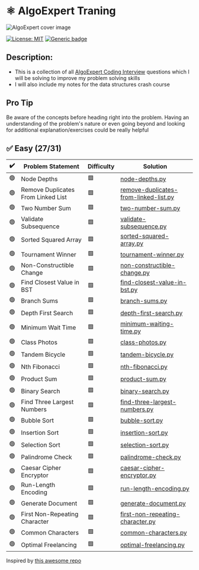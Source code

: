 
# ⚛ AlgoExpert Traning

![AlgoExpert cover image](https://cdn.prod.website-files.com/66bc0319fce51f7e5568a809/66cccf9f0831b90db80f9e82_63d939d762e51477220cd31b_AlgoExpert.webp)

 [![License: MIT](https://img.shields.io/badge/License-MIT-yellow.svg)](https://opensource.org/licenses/MIT "MIT License")
 [![Generic badge](https://img.shields.io/badge/lang-python-yellow.svg)](https://www.python.org/)

## Description:
- This is a collection of all [AlgoExpert Coding Interview](https://www.algoexpert.io/questions) questions which I will be solving to improve my problem solving skills </br>
- I will also include my notes for the data structures crash course

## Pro Tip
Be aware of the concepts before heading right into the problem. Having an understanding of the problem's nature or even going beyond and looking for additional explanation/exercises could be really helpful

## ✅ Easy (27/31)

| ✔️ | Problem Statement | Difficulty | Solution |
|----|-------------------|------------|----------|
| 🟢 | Node Depths | 🟩 | [node-depths.py](questions/easy/1.node-depths.py) |
| 🟢 | Remove Duplicates From Linked List | 🟩 | [remove-duplicates-from-linked-list.py](questions/easy/2.remove-duplicates-from-linked-list.py) |
| 🟢 | Two Number Sum | 🟩 | [two-number-sum.py](questions/easy/3.two-number-sum.py) |
| 🟢 | Validate Subsequence | 🟩 | [validate-subsequence.py](questions/easy/4.validate-subsequence.py) |
| 🟢 | Sorted Squared Array | 🟩 | [sorted-squared-array.py](questions/easy/5.sorted-squared-array.py) |
| 🟢 | Tournament Winner | 🟩 | [tournament-winner.py](questions/easy/6.tournament-winner.py) |
| 🟢 | Non-Constructible Change | 🟩 | [non-constructible-change.py](questions/easy/7.non-constructible-change.py) |
| 🟢 | Find Closest Value in BST | 🟩 | [find-closest-value-in-bst.py](questions/easy/8.find-closest-value-in-bst.py) |
| 🟢 | Branch Sums | 🟩 | [branch-sums.py](questions/easy/9.branch-sums.py) |
| 🟢 | Depth First Search | 🟩 | [depth-first-search.py](questions/easy/10.depth-first-search.py) |
| 🟢 | Minimum Wait Time | 🟩 | [minimum-waiting-time.py](questions/easy/11.minimum-waiting-time.py) |
| 🟢 | Class Photos | 🟩 | [class-photos.py](questions/easy/12.class-photos.py) |
| 🟢 | Tandem Bicycle | 🟩 | [tandem-bicycle.py](questions/easy/13.tandem-bicycle.py) |
| 🟢 | Nth Fibonacci | 🟩 | [nth-fibonacci.py](questions/easy/14.nth-fibonacci.py) |
| 🟢 | Product Sum | 🟩 | [product-sum.py](questions/easy/15.product-sum.py) |
| 🟢 | Binary Search | 🟩 | [binary-search.py](questions/easy/16.binary-search.py) |
| 🟢 | Find Three Largest Numbers | 🟩 | [find-three-largest-numbers.py](questions/easy/17.find-three-largest-numbers.py) |
| 🟢 | Bubble Sort | 🟩 | [bubble-sort.py](questions/easy/18.bubble-sort.py) |
| 🟢 | Insertion Sort | 🟩 | [insertion-sort.py](questions/easy/19.insertion-sort.py) |
| 🟢 | Selection Sort | 🟩 | [selection-sort.py](questions/easy/20.selection-sort.py) |
| 🟢 | Palindrome Check | 🟩 | [palindrome-check.py](questions/easy/21.palindrome-check.py) |
| 🟢 | Caesar Cipher Encryptor | 🟩 | [caesar-cipher-encryptor.py](questions/easy/22.caesar-cipher-encryptor.py) |
| 🟢 | Run-Length Encoding | 🟩 | [run-length-encoding.py](questions/easy/23.run-length-encoding.py) |
| 🟢 | Generate Document | 🟩 | [generate-document.py](questions/easy/24.generate-document.py) |
| 🟢 | First Non-Repeating Character | 🟩 | [first-non-repeating-character.py](questions/easy/25.first-non-repeating-character.py) |
| 🟢 | Common Characters | 🟩 | [common-characters.py](questions/easy/26.common-characters.py) |
| 🟢 | Optimal Freelancing | 🟩 | [optimal-freelancing.py](questions/easy/27.optimal-freelancing.py) |



Inspired by [this awesome repo](https://github.com/das-jishu/algoexpert-data-structures-algorithms)
